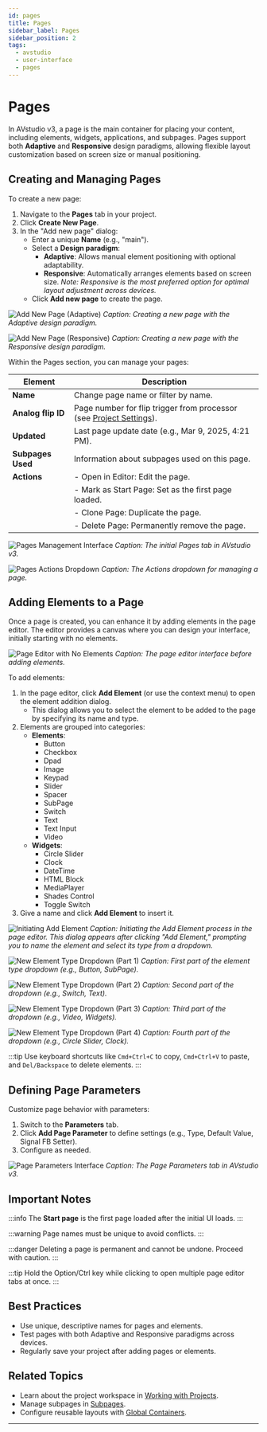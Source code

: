 ```yaml
---
id: pages
title: Pages
sidebar_label: Pages
sidebar_position: 2
tags:
  - avstudio
  - user-interface
  - pages
---
```


# Pages

In AVstudio v3, a page is the main container for placing your content, including elements, widgets, applications, and subpages. Pages support both **Adaptive** and **Responsive** design paradigms, allowing flexible layout customization based on screen size or manual positioning.

## Creating and Managing Pages

To create a new page:
1. Navigate to the **Pages** tab in your project.
2. Click **Create New Page**.
3. In the "Add new page" dialog:
   - Enter a unique **Name** (e.g., "main").
   - Select a **Design paradigm**:
     - **Adaptive**: Allows manual element positioning with optional adaptability.
     - **Responsive**: Automatically arranges elements based on screen size. *Note: Responsive is the most preferred option for optimal layout adjustment across devices.*
   - Click **Add new page** to create the page.

![Add New Page (Adaptive)](./img/avstudio-3-002-02-add-new-page-adaptive.jpg)
*Caption: Creating a new page with the Adaptive design paradigm.*

![Add New Page (Responsive)](./img/avstudio-3-002-03-add-new-page-responsive.jpg)
*Caption: Creating a new page with the Responsive design paradigm.*

Within the Pages section, you can manage your pages:

| Element         | Description                                                                 |
|-----------------|-----------------------------------------------------------------------------|
| **Name**        | Change page name or filter by name.                                        |
| **Analog flip ID** | Page number for flip trigger from processor (see [Project Settings](/documentation/3-user-interface/3-2-working-with-project/1-project-settings/)). |
| **Updated**     | Last page update date (e.g., Mar 9, 2025, 4:21 PM).                        |
| **Subpages Used**| Information about subpages used on this page.                              |
| **Actions**     | - Open in Editor: Edit the page.                                           |
|                 | - Mark as Start Page: Set as the first page loaded.                        |
|                 | - Clone Page: Duplicate the page.                                          |
|                 | - Delete Page: Permanently remove the page.                                |

![Pages Management Interface](./img/avstudio-3-002-01-pages.jpg)
*Caption: The initial Pages tab in AVstudio v3.*

![Pages Actions Dropdown](./img/avstudio-3-002-11-pages-action.jpg)
*Caption: The Actions dropdown for managing a page.*

## Adding Elements to a Page

Once a page is created, you can enhance it by adding elements in the page editor. The editor provides a canvas where you can design your interface, initially starting with no elements.

![Page Editor with No Elements](./img/avstudio-3-002-04-new-page-main-editor.jpg)
*Caption: The page editor interface before adding elements.*

To add elements:
1. In the page editor, click **Add Element** (or use the context menu) to open the element addition dialog.
   - This dialog allows you to select the element to be added to the page by specifying its name and type.
2. Elements are grouped into categories:
   - **Elements**:
     - Button
     - Checkbox
     - Dpad
     - Image
     - Keypad
     - Slider
     - Spacer
     - SubPage
     - Switch
     - Text
     - Text Input
     - Video
   - **Widgets**:
     - Circle Slider
     - Clock
     - DateTime
     - HTML Block
     - MediaPlayer
     - Shades Control
     - Toggle Switch
3. Give a name and click **Add Element** to insert it.

![Initiating Add Element](./img/avstudio-3-002-06-new-page-main-add-elements.jpg)
*Caption: Initiating the Add Element process in the page editor. This dialog appears after clicking "Add Element," prompting you to name the element and select its type from a dropdown.*

![New Element Type Dropdown (Part 1)](./img/avstudio-3-002-07-new-page-main-new-elements-menu1.jpg)
*Caption: First part of the element type dropdown (e.g., Button, SubPage).*

![New Element Type Dropdown (Part 2)](./img/avstudio-3-002-08-new-page-main-new-elements-menu2.jpg)
*Caption: Second part of the dropdown (e.g., Switch, Text).*

![New Element Type Dropdown (Part 3)](./img/avstudio-3-002-09-new-page-main-new-elements-menu3.jpg)
*Caption: Third part of the dropdown (e.g., Video, Widgets).*

![New Element Type Dropdown (Part 4)](./img/avstudio-3-002-10-new-page-main-new-elements-menu4.jpg)
*Caption: Fourth part of the dropdown (e.g., Circle Slider, Clock).*

:::tip
Use keyboard shortcuts like `Cmd+Ctrl+C` to copy, `Cmd+Ctrl+V` to paste, and `Del/Backspace` to delete elements.
:::

## Defining Page Parameters

Customize page behavior with parameters:
1. Switch to the **Parameters** tab.
2. Click **Add Page Parameter** to define settings (e.g., Type, Default Value, Signal FB Setter).
3. Configure as needed.

![Page Parameters Interface](./img/avstudio-3-002-05-new-page-main-parametrs.jpg)
*Caption: The Page Parameters tab in AVstudio v3.*

## Important Notes
:::info
The **Start page** is the first page loaded after the initial UI loads.
:::

:::warning
Page names must be unique to avoid conflicts.
:::

:::danger
Deleting a page is permanent and cannot be undone. Proceed with caution.
:::

:::tip
Hold the Option/Ctrl key while clicking to open multiple page editor tabs at once.
:::

## Best Practices
- Use unique, descriptive names for pages and elements.
- Test pages with both Adaptive and Responsive paradigms across devices.
- Regularly save your project after adding pages or elements.

## Related Topics
- Learn about the project workspace in [Working with Projects](/documentation/3-user-interface/3-2-working-with-project/).
- Manage subpages in [Subpages](/documentation/3-user-interface/3-2-working-with-project/3-subpages/).
- Configure reusable layouts with [Global Containers](/documentation/3-user-interface/3-2-working-with-project/4-global-containers/).

---